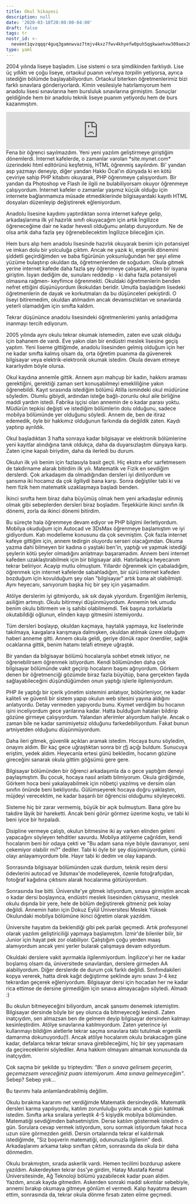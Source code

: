```yaml
---
title: Okul hikayesi
description: null
date: '2020-03-18T20:00:00-04:00'
draft: false
tags: tr
nostr_id: >-
  nevent1qvzqqqr4guq3gamnwvaz7tmjv4kxz7fwv4khyefw0puh5qgkwaehxw309aex2mrp0yhxummnw3ezucnpdejqz9rhwden5te0wfjkccte9ejxzmt4wvhxjmcprpmhxue69uhhyetvv9ujuumwdae8gtnnda3kjctvqyxhwumn8ghj7mn0wvhxcmmvqyt8wumn8ghj7un9d3shjtnswf5k6ctv9ehx2aqppamhxue69uhkummnw3ezumt0d5q3vamnwvaz7tmjv4kxz7fwdehhxtnnda3kjctvqyd8wumn8ghj7ctjw35kxmr9wvhxcctev4erxtnwv4mhxqg7waehxw309akkcuewv94kgetwd9azuetyw5h8gu30dehhxarjqqsge2t35zt38yty9emew5q28fc6dukl50apce8exc3cv9wggn5rkscscdkcu
type: yaml
---
```



2004 yılında liseye başladım. Lise sistemi o sıra şimdikinden farklıydı. Lise üç yıllıktı ve çoğu liseye, ortaokul puanın ve/veya *torpilin* yetiyorsa, ayrıca istediğin  bölümde başlayabiliyordun. Ortaokul biterken öğretmenlerimiz bizi farklı sınavlara gönderiyorlardı. Kimin vesilesiyle hatırlamıyorum hem anadolu lisesi sınavlarına hem bursluluk sınavlarına girmiştim. Sonuçlar geldiğinde hem bir anadolu teknik liseye puanım yetiyordu hem de burs kazanmıştım. 

<iframe src="https://anchor.fm/delirehberi/embed/episodes/Okul-Hikayesi-emu7on" height="102px" style="width:100%" frameborder="0" scrolling="no"></iframe>

<!--more--> Fena bir öğrenci sayılmazdım. Yeni yeni yazılım geliştirmeye giriştiğim dönemlerdi. İnternet kafelerde, o zamanlar varolan *site.mynet.com* üzerindeki html editörünü keşfetmiş, HTML öğrenmiş sayılırdım. Bi' yandan asp yazmayı deneyip, diğer yandan Hakkı Öcal'ın dünyada ki en kötü çeviriye sahip PHP kitabını okuyarak, PHP öğrenmeye çalışıyordum. Bir yandan da Photoshop ve Flash ile ilgili ne bulabiliyorsam okuyor öğrenmeye çalışıyordum. İnternet kafeler o zamanlar yaşımız küçük olduğu için internete bağlanmamıza müsade etmediklerinde bilgisayardaki kayıtlı HTML dosyaları düzenleyip değiştirerek eğleniyordum. 

Anadolu lisesine kaydımı yaptırdıktan sonra internet kafeye gelip, arkadaşlarıma ilk yıl hazırlık sınıfı okuyacağım için artık İngilizce öğreneceğime dair ne kadar hevesli olduğumu anlatıp duruyordum. Ne de olsa artık daha fazla şey öğrenebilecektim İngilizce bileceğim için.

Hem burs alıp hem anadolu lisesinde hazırlık okuyarak benim için potansiyel ve imkan dolu bir yolculuğa çıktım. Ancak ne yazık ki, ergenlik dönemini şiddetli geçirdiğimden ve baba figürünün yoksunluğundan her şeyi elime yüzüme bulaştırıp okuldan da, öğretmenlerden de soğudum. Okula gitmek yerine internet kafede daha fazla şey öğrenmeye çalışarak, aslen bir isyana giriştim. İsyan dediğim de, sunulanı reddedip - ki daha fazla potansiyeli olmasına rağmen- keyfimce öğrenmekti. Okuldaki öğretmenlerin benden nefret ettiğini düşünüyordum ilkokuldan beridir. Umutla başladığım lisedeki öğretmenlerin de dayak ve korkutmaları da bu düşünceleri pekiştirdi. O liseyi bitiremedim, okuldan atılmadım ancak devamsızlıktan ve sınavlarda yeterli olamadığım için sınıfta kaldım.

Tekrar düşününce anadolu lisesindeki öğretmenlerimi yanlış anladığıma inanmayı tercih ediyorum.

2005 yılında aynı okulu tekrar okumak istemedim, zaten eve uzak olduğu için bahanem de vardı. Eve yakın olan bir endüstri meslek lisesine geçiş yaptım. Yeni liseme gittiğimde, anadolu lisesinden gelmiş olduğum için her ne kadar sınıfta kalmış olsam da, orta öğretim puanıma da güvenerek bilgisayar veya elektrik-elektronik okumak istedim. Okula devam etmeye kararlıydım böyle olursa.

Okul kaydına annemle gittik. Annem aşırı mahçup bir kadın, hakkını araması gerektiğini, gerektiği zaman sert konuşabilmeyi emekliliğine yakın öğrenebildi. Kayıt sırasında istediğim bölümü Atilla ismindeki okul müdürüne söyledim. Olumlu gibiydi, ardından isteğe bağlı-zorunlu okul aile birliğine maddi yardım istedi. Fabrika işçisi olan annemin de o kadar parası yoktu. Müdürün tepkisi değişti ve istediğim bölümlerin dolu olduğunu, sadece mobilya bölümünde yer olduğunu söyledi. Annem de, ben de itiraz edemedik, öyle bir hakkımız olduğunun farkında da değildik zaten. Kaydı yaptırıp ayrıldık.

Okul başladıktan 3 hafta sonraya kadar bilgisayar ve elektronik bölümlerine yeni kayıtlar alındığına tanık oldukça, daha da duyarsızlaştım dünyaya karşı. Zaten içine kapalı biriydim, daha da ilerledi bu durum.

Okulun ilk yılı benim için fazlasıyla basit geçti. Hiç ekstra efor sarfetmesem de takdirname alarak bitirdim ilk yılı. Matematik ve Fizik en sevdiğim derslerdi. Çok arkadaşım da olmadığından dersleri iyi dinliyordum ve şansıma iki hocamız da çok ilgiliydi bana karşı. Sonra değiştiler tabi ki ve hem fizik hem matematik uzaklaşmaya başladı benden. 

İkinci sınıfta hem biraz daha büyümüş olmak hem yeni arkadaşlar edinmiş olmak gibi sebeplerden dersleri biraz boşladım. Teşekkürle ikinci sınıfın ilk dönemi, zorla da ikinci dönemi bitirdim.

Bu süreçte hala öğrenmeye devam ediyor ve PHP bilgimi ilerletiyordum. Mobilya okuduğum için Autocad ve 3DsMax öğrenmeye başlamıştım ve iyi gidiyordum. Katı modelleme konusunu da çok sevmiştim. Çok fazla internet kafeye gittiğim için, annem tedirgin oluyordu serseri olacağımdan. Okuma yazma dahi bilmeyen bir kadına o yaştaki ben'in, yaptığı ve yapmak istediği şeylerin kötü şeyler olmadığını anlatmayı başaramadım. Annem beni internet kafeden uzaklaştırabilmek için bir bilgisayar aldı. Hatırladıkça heyecanım tekrar beliriyor. Acayip mutlu olmuştum. Yıllardır öğrenmek için çabaladığım, öğrenmek için internet kafelerde sabahladığım, bir sürü internet kafeden bozduğum için kovulduğum şey olan "bilgisayar" artık bana ait olabilmişti. Aynı heyecanı, sanıyorum başka hiç bir şey için yaşamadım.

Atölye derslerim iyi gitmiyordu, sık sık dayak yiyordum. Ergenliğim ilerlemiş, asiliğim artmıştı. Okulu bitirmeyi düşünmüyordum. Annemin tek umudu benim okulu bitirmem ve iş sahibi olabilmemdi. Tek başına zorluklarla okutabildiği oğlunun, elinden kayıp gitmesini istemiyordu.

Tüm dersleri boşlayıp, okuldan kaçmaya, haytalık yapmaya, kız liselerinde takılmaya, kavgalara karışmaya dalmışken, okuldan atılmak üzere olduğum haberi anneme gitti. Annem okula geldi, geriye dönük rapor önerdiler, sağlık ocaklarına gittik, benim hatamı telafi etmeye uğraştık. 

Bir yandan da bilgisayar bölümü hocalarıyla sohbet etmek istiyor, ne öğrenebilirsem öğrenmek istiyordum. Kendi bölümünden daha çok bilgisayar bölümünde vakit geçirip hocaların başını ağrıyordum. Görkem denen bir öğretmenciği gözümde biraz fazla büyütüp, bana gerçekten fayda sağlayabileceğini düşündüğümden onun yaptığı işlerle ilgileniyordum.

PHP ile yaptığı bir içerik yönetim sistemini anlatıyor, böbürleniyor, ne kadar kaliteli ve güvenli bir sistem yapıp okulun web sitesini yayına aldığını anlatıyordu. Detay vermeden yapıyordu bunu. Kıymet verdiğim bu hocanın işini inceliyordum gece yarılarına kadar. Hatta bulduğum hataları bildirip gözüne girmeye çalışıyordum. Yalandan aferimler alıyordum haliyle. Ancak o zaman bile ne kadar samimiyetsiz olduğunu farkedebiliyordum. Fakat bunun artniyetden olduğunu düşünmüyordum.

Daha ileri gitmek, güvenlik açıkları aramak istedim. Hocaya bunu söyledim, onayını aldım. Bir kaç gece uğraştıktan sonra bir [rfi](https://en.wikipedia.org/wiki/File_inclusion_vulnerability) açığı buldum.  Sunucuya eriştim, yedek aldım. Heyecanla ertesi günü bekledim, hocanın gözüne gireceğini sanarak okula gittim göğsümü gere gere.

Bilgisayar bölümünden bir öğrenci arkadaşımla da o gece yaptığım deneyi paylaşmıştım. Bu çocuk, hocaya nasıl anlattı bilmiyorum. Okula girdiğimde, Görkem hoca beni yakalayabilmek için nöbetçi yazılmış ve dersim olan sınıfın önünde beni bekliyordu. Gülümseyerek hocaya doğru yaklaştım, müjdeyi verecektim, ne kadar başarılı bir öğrencisi olduğumu söyleyecekti.

Sisteme hiç bir zarar vermemiş, büyük bir açık bulmuştum. Bana göre bu takdire lâyik bir hareketti. Ancak beni görür görmez üzerime koştu, ve tabi ki beni iyice bir hırpaladı. 

Disipline vermeye çalıştı, okulun bitmesine iki ay varken elinden geleni yapacağını söyleyen tehditler savurdu. Mobilya atölyeme çağrıldım, kendi hocalarım beni bir odaya çekti ve "Bu adam sana niye böyle davranıyor, seni çekemiyor olabilir mi?" dediler. Tabi ki öyle bir şey düşünmüyordum, çünkü olayı anlayamıyordum bile. Hayır tabi ki dedim ve olay kapandı. 

Sonrasında bilgisayar bölümünden uzak durdum, teknik resim dersi ödevlerini autocad ve 3dsmax'de modelleyerek, özenle fotoğrafçıdan, fotoğraf kağıdına çıktısını alarak hocalarıma götürüyordum.

Sonrasında lise bitti. Üniversite'ye gitmek istiyordum, sınava girmiştim ancak o kadar dersi boşlayınca, endüstri meslek lisesinden çıktıysanız, meslek okulu dışında bir yere, hele de bölüm değiştirerek gitmeniz pek kolay değildi. Annemin hatırı için Dokuz Eylül Üniversitesi Meslek Yüksek Okulundaki mobilya bölümüne ikinci öğretim olarak yazıldım.

Üniversite hayatım da beklendiği gibi pek parlak geçmedi. Artık profesyonel olarak yazılım geliştiriciliği yapmaya başlamıştım. İzmir'de bilenler bilir, bir Junior için hayat pek zor olabiliyor. Çalıştığım çoğu yerden maaş alamıyordum ancak yeni yerler bularak çalışmaya devam ediyordum.

Okuldaki derslere vakit ayırmakla ilgilenmiyordum. İngilizce'yi her ne kadar boşlamış olsam da, üniversitede sınavlardan, derslere girmeden AA alabiliyordum. Diğer derslerde de durum çok farklı değildi. Sınıfımdakileri kopya vererek, hatta direk kağıt değiştirme şeklinde aynı sınavı 3-4 kez tekrardan geçerek eğleniyordum. Bilgisayar dersi için hocadan her ne kadar rica ettimse de dersine girmediğim için sınava almayacağını söyledi. Almadı :) 

Bu okulun bitmeyeceğini biliyordum, ancak şansımı denemek istemiştim. Bilgisayar dersinde böyle bir şey olunca da bitmeyeceği kesindi. Zaten inatçıydım, sen almazsan ben de gelmem deyip bilgisayar dersinden kalmayı kesinleştirdim. Atölye sınavlarına katılmıyordum. Zaten yeterince iyi kullanmayı bildiğim aletlerle tekrar saçma sınavlara tabi tutulmak ergenlik damarıma dokunuyordu(!). Ancak atölye hocalarım okulu bırakacağım güne kadar, defalarca tekrar tekrar sınava girebileceğimi, hiç bir şey yapmasam da geçireceklerini söylediler. Ama hakkım olmayanı almamak konusunda da inatçıydım. 

Çok saçma bir şekilde şu tripteydim: *"Ben o sınava gelirsem geçerim, geçemezsem vereceğiniz puanı istemiyorum. Ama sınava gelmeyeceğim"*. Sebep? Sebep yok...

Bu tavrımı hala anlamlandırabilmiş değilim.

Okulu bırakma kararımı net verdiğimde Matematik dersindeydik. Matematik dersleri karma yapılıyordu, katılım zorunluluğu yoktu ancak o gün katılmak istedim. Sınıfta arka sıralara yerleştik 4-5 kişiydik mobilya bölümünden. Matematiği sevdiğimden bahsetmiştim. Derse katılım göstermek istedim o gün. Sorulara cevap vermek istiyordum, soru sormak istiyordum fakat hoca uzun süre görmezden geldi. Dersin ortalarında tekrar el kaldırmak istediğimde, "Siz boşverin matematiği, odununuzla ilgilenin" dedi. Arkadaşlarımı arkama takıp sınıftan çıktım, sonrasında da okula bir daha dönmedim.

Okulu bırakmıştım, sırada askerlik vardı. Hemen tecilimi bozdurup askere yazıldım. Askerdeyken tekrar öss'ye girdim, Hatay Mustafa Kemal Üniversitesinde, Ağ Teknoloji bölümü yazabilecek kadar puan aldım. Yazdım, ancak kayda gitmedim. Askerden sonraki maddi sıkıntılar sebebiyle, annemi bırakıp okumaya gitmeye gönlüm el vermedi. Kalıp hayatıma devam ettim, sonrasında da, tekrar okula dönme fırsatı zaten elime geçmedi.
 
